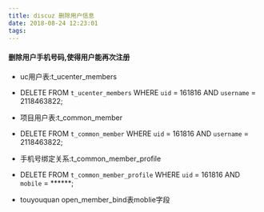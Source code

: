 ```yaml
---
title: discuz 删除用户信息
date: 2018-08-24 12:23:01
tags:
---
```

#### 删除用户手机号码,使得用户能再次注册

- uc用户表:t_ucenter_members

- DELETE FROM  `t_ucenter_members`  WHERE `uid` = 161816 AND  `username` = 2118463822; 

- 项目用户表:t_common_member

- DELETE FROM  `t_common_member`  WHERE `uid` = 161816 AND  `username` = 2118463822; 

- 手机号绑定关系:t_common_member_profile

- DELETE FROM  `t_common_member_profile`  WHERE `uid` = 161816 AND  `mobile` = ******; 

- touyouquan  open_member_bind表moblie字段